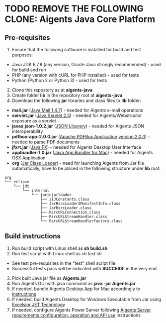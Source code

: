 

# TODO REMOVE THE FOLLOWING CLONE: Aigents Java Core Platform

## Pre-requisites
1. Ensure that the following software is installed for build and test purposes:
- Java JDK 6,7,8 (any version, Oracle Java strongly recommended) - used for build and run
- PHP (any version with cURL for PHP installed) - used for tests
- Python (Python 2 or Python 3) - used for tests
2. Clone this repostory as at **aigents-java**
3. Create folder **lib** in the repository root at **aigents-java**
4. Download the following **jar** libraries and class files to **lib** folder:
- **mail.jar** ([Java Mail 1.4.7](http://www.java2s.com/Code/Jar/j/Downloadjavaxmailapi147jar.htm)) - needed for Aigents e-mail operations
- **servlet.jar** ([Java Servlet 2.5](http://www.java2s.com/Code/Jar/s/Downloadservlet25jar.htm)) - needed for Aigents/Webstructor exposure as a servlet
- **javax.json-1.0.2.jar** ([JSON Libarary](http://www.java2s.com/Code/Jar/j/Downloadjavaxjson102jar.htm)) - needed for Aigents JSON interoperability
- **pdfbox-app-2.0.0.jar** ([Apache PDFBox Application](https://pdfbox.apache.org/) [version 2.0.0](https://mvnrepository.com/artifact/org.apache.pdfbox/pdfbox-app/2.0.0)) - needed to parse PDF documents
- **jfxrt.jar** ([Java FX](https://www.oracle.com/technetwork/java/javafx2-archive-download-1939373.html)) - needed for Aigents Desktop User Interface
- **appbundler-1.0.jar** ([Java App Bundler for Mac](https://docs.oracle.com/javase/7/docs/technotes/guides/jweb/packagingAppsForMac.html)) - needed for Aigents OSX Application
- **org** ([Jar Class Loader](https://github.com/raisercostin/eclipse-jarinjarloader)) - need for launching Aigents from Jar file automatically, have to be placed in the following structure under **lib** root: 
```
org
└── eclipse
    └── jdt
        └── internal
            └── jarinjarloader
                ├── JIJConstants.class
                ├── JarRsrcLoader$ManifestInfo.class
                ├── JarRsrcLoader.class
                ├── RsrcURLConnection.class
                ├── RsrcURLStreamHandler.class
                └── RsrcURLStreamHandlerFactory.class
```

## Build instructions
1. Run build script with Linux shell as **sh build.sh**
2. Run test script with Linux shell as *sh test.sh*
- See test pre-requisites in the "test" shell script file
- Successful tests pass will be indicated with **SUCCESS!** in the very end
3. Pick built Java jar file as **Aigents.jar**
4. Run Aigents GUI with java command as **java -jar Aigents.jar**
5. If needed, bundle Aigents Desktop App for Mac accordingly to [instructions](https://docs.oracle.com/javase/7/docs/technotes/guides/jweb/packagingAppsForMac.html)
6. If needed, build Aigents Desktop for Windows Executable from Jar using [Excelsior JET Technology](https://www.excelsiorjet.com/kb/35/howto-create-a-single-exe-from-your-java-application)  
7. If needed, configure Aigents Power Server following [Aigents Server requirements configuration, operation and API use](https://aigents.com/download/latest/readme.html) instructions
